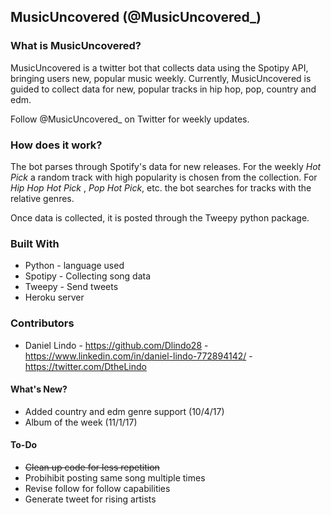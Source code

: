 ## MusicUncovered (@MusicUncovered_)

### What is MusicUncovered?
MusicUncovered is a twitter bot that collects data using the Spotipy API, bringing users new, popular music weekly.
Currently, MusicUncovered is guided to collect data for new, popular tracks in hip hop, pop, country and edm.

Follow @MusicUncovered_ on Twitter for weekly updates.

### How does it work?
The bot parses through Spotify's data for new releases. For the weekly _Hot Pick_ a random track with high popularity is chosen from the collection. For _Hip Hop Hot Pick_ , _Pop Hot Pick_, etc. the bot searches for tracks with the relative genres.

Once data is collected, it is posted through the Tweepy python package.

### Built With
* Python - language used
* Spotipy - Collecting song data
* Tweepy - Send tweets
* Heroku server

### Contributors
* Daniel Lindo - https://github.com/Dlindo28 - https://www.linkedin.com/in/daniel-lindo-772894142/ - https://twitter.com/DtheLindo

#### What's New?
* Added country and edm genre support (10/4/17)
* Album of the week (11/1/17)

#### To-Do
* ~~Clean up code for less repetition~~
* Probihibit posting same song multiple times
* Revise follow for follow capabilities
* Generate tweet for rising artists
